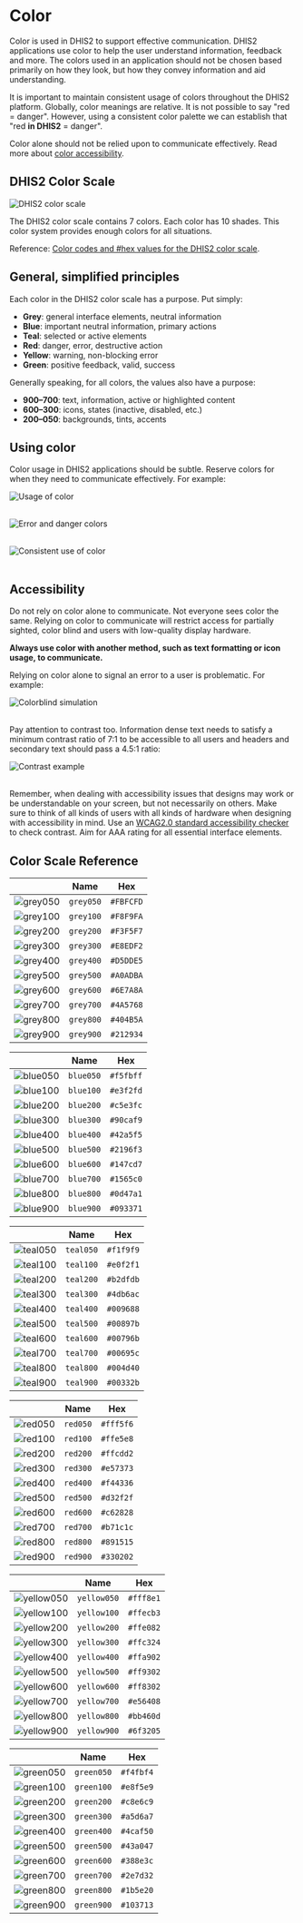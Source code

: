 # Color

Color is used in DHIS2 to support effective communication. DHIS2 applications use color to help the user understand information, feedback and more. The colors used in an application should not be chosen based primarily on how they look, but how they convey information and aid understanding.

It is important to maintain consistent usage of colors throughout the DHIS2 platform. Globally, color meanings are relative. It is not possible to say "red = danger". However, using a consistent color palette we can establish that "red **in DHIS2** = danger".

Color alone should not be relied upon to communicate effectively. Read more about [color accessibility](#accessibility).

## DHIS2 Color Scale

![DHIS2 color scale](../images/color/color-scale.png)

The DHIS2 color scale contains 7 colors. Each color has 10 shades. This color system provides enough colors for all situations.

Reference: [Color codes and #hex values for the DHIS2 color scale](#color-scale-reference).

## General, simplified principles

Each color in the DHIS2 color scale has a purpose. Put simply:

- **Grey**: general interface elements, neutral information
- **Blue**: important neutral information, primary actions
- **Teal**: selected or active elements
- **Red**: danger, error, destructive action
- **Yellow**: warning, non-blocking error
- **Green**: positive feedback, valid, success

Generally speaking, for all colors, the values also have a purpose:

- **900–700**: text, information, active or highlighted content
- **600–300**: icons, states (inactive, disabled, etc.)
- **200–050**: backgrounds, tints, accents

## Using color

Color usage in DHIS2 applications should be subtle. Reserve colors for when they need to communicate effectively. For example:

![Usage of color](../images/color/ex-color-1.png)
<br><br>

![Error and danger colors](../images/color/ex-color-2.png)
<br><br>

![Consistent use of color](../images/color/ex-color-3.png)
<br><br>

## Accessibility

Do not rely on color alone to communicate. Not everyone sees color the same. Relying on color to communicate will restrict access for partially sighted, color blind and users with low-quality display hardware.

**Always use color with another method, such as text formatting or icon usage, to communicate.**

Relying on color alone to signal an error to a user is problematic. For example:

![Colorblind simulation](../images/color/ex-color-4.png)
<br><br>

Pay attention to contrast too. Information dense text needs to satisfy a minimum contrast ratio of 7:1 to be accessible to all users and headers and secondary text should pass a 4.5:1 ratio:

![Contrast example](../images/color/ex-color-5.png)
<br><br>

Remember, when dealing with accessibility issues that designs may work or be understandable on your screen, but not necessarily on others. Make sure to think of all kinds of users with all kinds of hardware when designing with accessibility in mind. Use an [WCAG2.0 standard accessibility checker](http://accessible-colors.com/) to check contrast. Aim for AAA rating for all essential interface elements.

<!-- ### Theming

A DHIS2 instance can be themed. Adjusting theme colors will overwrite the `blue` and `teal` colors of the scale.

When selecting theme colors, make sure they do not clash with the colors established in the DHIS2 color scale. Using red for the main header bar will confuse: is the header bar in an error state?  -->

## Color Scale Reference

|                                                | Name      | Hex       |
| ---------------------------------------------- | --------- | --------- |
| ![grey050](../images/color/color-grey-050.png) | `grey050` | `#FBFCFD` |
| ![grey100](../images/color/color-grey-100.png) | `grey100` | `#F8F9FA` |
| ![grey200](../images/color/color-grey-200.png) | `grey200` | `#F3F5F7` |
| ![grey300](../images/color/color-grey-300.png) | `grey300` | `#E8EDF2` |
| ![grey400](../images/color/color-grey-400.png) | `grey400` | `#D5DDE5` |
| ![grey500](../images/color/color-grey-500.png) | `grey500` | `#A0ADBA` |
| ![grey600](../images/color/color-grey-600.png) | `grey600` | `#6E7A8A` |
| ![grey700](../images/color/color-grey-700.png) | `grey700` | `#4A5768` |
| ![grey800](../images/color/color-grey-800.png) | `grey800` | `#404B5A` |
| ![grey900](../images/color/color-grey-900.png) | `grey900` | `#212934` |

|                                                | Name      | Hex       |
| ---------------------------------------------- | --------- | --------- |
| ![blue050](../images/color/color-blue-050.png) | `blue050` | `#f5fbff` |
| ![blue100](../images/color/color-blue-100.png) | `blue100` | `#e3f2fd` |
| ![blue200](../images/color/color-blue-200.png) | `blue200` | `#c5e3fc` |
| ![blue300](../images/color/color-blue-300.png) | `blue300` | `#90caf9` |
| ![blue400](../images/color/color-blue-400.png) | `blue400` | `#42a5f5` |
| ![blue500](../images/color/color-blue-500.png) | `blue500` | `#2196f3` |
| ![blue600](../images/color/color-blue-600.png) | `blue600` | `#147cd7` |
| ![blue700](../images/color/color-blue-700.png) | `blue700` | `#1565c0` |
| ![blue800](../images/color/color-blue-800.png) | `blue800` | `#0d47a1` |
| ![blue900](../images/color/color-blue-900.png) | `blue900` | `#093371` |

|                                                | Name      | Hex       |
| ---------------------------------------------- | --------- | --------- |
| ![teal050](../images/color/color-teal-050.png) | `teal050` | `#f1f9f9` |
| ![teal100](../images/color/color-teal-100.png) | `teal100` | `#e0f2f1` |
| ![teal200](../images/color/color-teal-200.png) | `teal200` | `#b2dfdb` |
| ![teal300](../images/color/color-teal-300.png) | `teal300` | `#4db6ac` |
| ![teal400](../images/color/color-teal-400.png) | `teal400` | `#009688` |
| ![teal500](../images/color/color-teal-500.png) | `teal500` | `#00897b` |
| ![teal600](../images/color/color-teal-600.png) | `teal600` | `#00796b` |
| ![teal700](../images/color/color-teal-700.png) | `teal700` | `#00695c` |
| ![teal800](../images/color/color-teal-800.png) | `teal800` | `#004d40` |
| ![teal900](../images/color/color-teal-900.png) | `teal900` | `#00332b` |

|                                              | Name     | Hex       |
| -------------------------------------------- | -------- | --------- |
| ![red050](../images/color/color-red-050.png) | `red050` | `#fff5f6` |
| ![red100](../images/color/color-red-100.png) | `red100` | `#ffe5e8` |
| ![red200](../images/color/color-red-200.png) | `red200` | `#ffcdd2` |
| ![red300](../images/color/color-red-300.png) | `red300` | `#e57373` |
| ![red400](../images/color/color-red-400.png) | `red400` | `#f44336` |
| ![red500](../images/color/color-red-500.png) | `red500` | `#d32f2f` |
| ![red600](../images/color/color-red-600.png) | `red600` | `#c62828` |
| ![red700](../images/color/color-red-700.png) | `red700` | `#b71c1c` |
| ![red800](../images/color/color-red-800.png) | `red800` | `#891515` |
| ![red900](../images/color/color-red-900.png) | `red900` | `#330202` |

|                                                    | Name        | Hex       |
| -------------------------------------------------- | ----------- | --------- |
| ![yellow050](../images/color/color-yellow-050.png) | `yellow050` | `#fff8e1` |
| ![yellow100](../images/color/color-yellow-100.png) | `yellow100` | `#ffecb3` |
| ![yellow200](../images/color/color-yellow-200.png) | `yellow200` | `#ffe082` |
| ![yellow300](../images/color/color-yellow-300.png) | `yellow300` | `#ffc324` |
| ![yellow400](../images/color/color-yellow-400.png) | `yellow400` | `#ffa902` |
| ![yellow500](../images/color/color-yellow-500.png) | `yellow500` | `#ff9302` |
| ![yellow600](../images/color/color-yellow-600.png) | `yellow600` | `#ff8302` |
| ![yellow700](../images/color/color-yellow-700.png) | `yellow700` | `#e56408` |
| ![yellow800](../images/color/color-yellow-800.png) | `yellow800` | `#bb460d` |
| ![yellow900](../images/color/color-yellow-900.png) | `yellow900` | `#6f3205` |

|                                                  | Name       | Hex       |
| ------------------------------------------------ | ---------- | --------- |
| ![green050](../images/color/color-green-050.png) | `green050` | `#f4fbf4` |
| ![green100](../images/color/color-green-100.png) | `green100` | `#e8f5e9` |
| ![green200](../images/color/color-green-200.png) | `green200` | `#c8e6c9` |
| ![green300](../images/color/color-green-300.png) | `green300` | `#a5d6a7` |
| ![green400](../images/color/color-green-400.png) | `green400` | `#4caf50` |
| ![green500](../images/color/color-green-500.png) | `green500` | `#43a047` |
| ![green600](../images/color/color-green-600.png) | `green600` | `#388e3c` |
| ![green700](../images/color/color-green-700.png) | `green700` | `#2e7d32` |
| ![green800](../images/color/color-green-800.png) | `green800` | `#1b5e20` |
| ![green900](../images/color/color-green-900.png) | `green900` | `#103713` |
